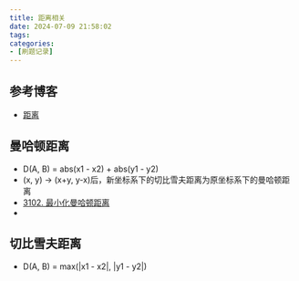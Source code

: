 ```yaml
---
title: 距离相关
date: 2024-07-09 21:58:02
tags:
categories:
- [刷题记录]
---
```


## 参考博客
- [距离](https://oi-wiki.org/geometry/distance/)

## 曼哈顿距离
- D(A, B) = abs(x1 - x2) + abs(y1 - y2)
- (x, y) -> (x+y, y-x)后，新坐标系下的切比雪夫距离为原坐标系下的曼哈顿距离
- [3102. 最小化曼哈顿距离](https://leetcode.cn/problems/minimize-manhattan-distances/description/)
- 

## 切比雪夫距离
- D(A, B) = max(|x1 - x2|, |y1 - y2|)
